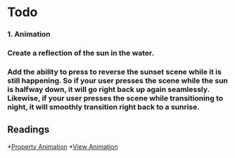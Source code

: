 # Todo 

### 1. Animation 

### Create a reflection of the sun in the water.
### Add the ability to press to reverse the sunset scene while it is still happening. So if your user presses the scene while the sun is halfway down, it will go right back up again seamlessly. Likewise, if your user presses the scene while transitioning to night, it will smoothly transition right back to a sunrise.

## Readings

*[Property Animation](https://developer.android.com/guide/topics/graphics/prop-animation.html)
*[View Animation](https://developer.android.com/guide/topics/graphics/view-animation.html)